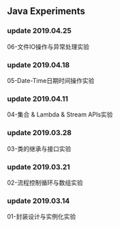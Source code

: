 Java Experiments
-----------------------
### update 2019.04.25

06-文件IO操作与异常处理实验

### update 2019.04.18

05-Date-Time日期时间操作实验

### update 2019.04.11

04-集合 & Lambda & Stream APIs实验

### update 2019.03.28

03-类的继承与接口实验

### update 2019.03.21
 
02-流程控制循环与数组实验

### update 2019.03.14

01-封装设计与实例化实验

 